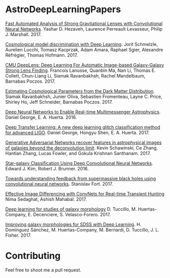 # AstroDeepLearningPapers

[Fast Automated Analysis of Strong Gravitational Lenses with Convolutional Neural Networks](https://arxiv.org/abs/1708.08842).
Yashar D. Hezaveh, Laurence Perreault Levasseur, Philip J. Marshall.
2017.

[Cosmological model discrimination with Deep Learning](https://arxiv.org/abs/1707.05167).
Jorit Schmelzle, Aurelien Lucchi, Tomasz Kacprzak, Adam Amara, Raphael Sgier, Alexandre Réfrégier, Thomas Hofmann. 
2017.

[CMU DeepLens: Deep Learning For Automatic Image-based Galaxy-Galaxy Strong Lens Finding](https://arxiv.org/abs/1703.02642).
Francois Lanusse, Quanbin Ma, Nan Li, Thomas E. Collett, Chun-Liang Li, Siamak Ravanbakhsh, Rachel Mandelbaum, Barnabas Poczos.
2017.

[Estimating Cosmological Parameters from the Dark Matter Distribution](https://arxiv.org/abs/1711.02033).
Siamak Ravanbakhsh, Junier Oliva, Sebastien Fromenteau, Layne C. Price, Shirley Ho, Jeff Schneider, Barnabas Poczos.
2017.

[Deep Neural Networks to Enable Real-time Multimessenger Astrophysics](https://arxiv.org/abs/1701.00008).
Daniel George, E. A. Huerta.
2016.

[Deep Transfer Learning: A new deep learning glitch classification method for advanced LIGO](https://arxiv.org/abs/1706.07446).
Daniel George, Hongyu Shen, E. A. Huerta.
2017.

[Generative Adversarial Networks recover features in astrophysical images of galaxies beyond the deconvolution limit](https://arxiv.org/abs/1702.00403).
Kevin Schawinski, Ce Zhang, Hantian Zhang, Lucas Fowler, and Gokula Krishnan Santhanam.
2017.

[Star-galaxy Classification Using Deep Convolutional Neural Networks](https://arxiv.org/abs/1608.04369).
Edward J. Kim, Robert J. Brunner.
2016.

[Towards understanding feedback from supermassive black holes using convolutional neural networks](https://arxiv.org/abs/1712.00523).
Stanislav Fort.
2017.

[Effective Image Differencing with ConvNets for Real-time Transient Hunting](https://arxiv.org/abs/1710.01422)
Nima Sedaghat, Ashish Mahabal.
2017.

[Deep learning for studies of galaxy morphology](https://arxiv.org/abs/1701.05917)
D. Tuccillo, M. Huertas-Company, E. Decenciere, S. Velasco-Forero.
2017.

[Improving galaxy morphologies for SDSS with Deep Learning](https://arxiv.org/abs/1711.05744).
H. Domínguez Sánchez, M. Huertas-Company, M. Bernardi, D. Tuccillo, J. L. Fisher.
2017.

# Contributing

Feel free to shoot me a pull request.